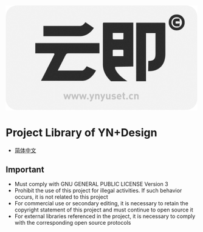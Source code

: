 ![logo](VI/logo_ynyuset.png)

# Project Library of YN+Design
- [简体中文](READM.md)

## Important
* Must comply with GNU GENERAL PUBLIC LICENSE Version 3
* Prohibit the use of this project for illegal activities. If such behavior occurs, it is not related to this project 
* For commercial use or secondary editing, it is necessary to retain the copyright statement of this project and must continue to open source it
* For external libraries referenced in the project, it is necessary to comply with the corresponding open source protocols